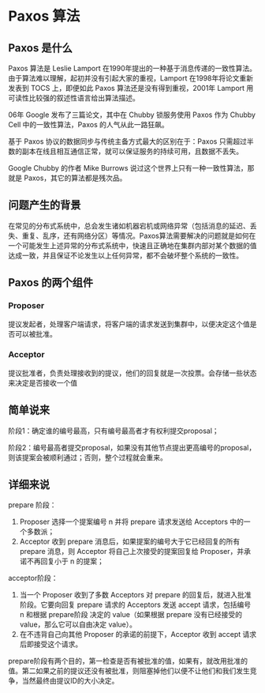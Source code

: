 # Paxos 算法

## Paxos 是什么

Paxos 算法是 Leslie Lamport 在1990年提出的一种基于消息传递的一致性算法。由于算法难以理解，起初并没有引起大家的重视，Lamport 在1998年将论文重新发表到 TOCS 上，即便如此 Paxos 算法还是没有得到重视，2001年 Lamport 用可读性比较强的叙述性语言给出算法描述。

06年 Google 发布了三篇论文，其中在 Chubby 锁服务使用 Paxos 作为 Chubby Cell 中的一致性算法，Paxos 的人气从此一路狂飙。

基于 Paxos 协议的数据同步与传统主备方式最大的区别在于：Paxos 只需超过半数的副本在线且相互通信正常，就可以保证服务的持续可用，且数据不丢失。

Google Chubby 的作者 Mike Burrows 说过这个世界上只有一种一致性算法，那就是 Paxos，其它的算法都是残次品。

## 问题产生的背景

在常见的分布式系统中，总会发生诸如机器宕机或网络异常（包括消息的延迟、丢失、重复、乱序，还有网络分区）等情况。Paxos算法需要解决的问题就是如何在一个可能发生上述异常的分布式系统中，快速且正确地在集群内部对某个数据的值达成一致，并且保证不论发生以上任何异常，都不会破坏整个系统的一致性。

## Paxos 的两个组件

### Proposer

提议发起者，处理客户端请求，将客户端的请求发送到集群中，以便决定这个值是否可以被批准。

### Acceptor

提议批准者，负责处理接收到的提议，他们的回复就是一次投票。会存储一些状态来决定是否接收一个值

## 简单说来
阶段1：确定谁的编号最高，只有编号最高者才有权利提交proposal；

阶段2：编号最高者提交proposal，如果没有其他节点提出更高编号的proposal，则该提案会被顺利通过；否则，整个过程就会重来。

## 详细来说
prepare 阶段：
1. Proposer 选择一个提案编号 n 并将 prepare 请求发送给 Acceptors 中的一个多数派；
2. Acceptor 收到 prepare 消息后，如果提案的编号大于它已经回复的所有 prepare 消息，则 Acceptor 将自己上次接受的提案回复给 Proposer，并承诺不再回复小于 n 的提案；

acceptor阶段：
1. 当一个 Proposer 收到了多数 Acceptors 对 prepare 的回复后，就进入批准阶段。它要向回复 prepare 请求的 Acceptors 发送 accept 请求，包括编号 n 和根据 prepare阶段 决定的 value（如果根据 prepare 没有已经接受的 value，那么它可以自由决定 value）。
2. 在不违背自己向其他 Proposer 的承诺的前提下，Acceptor 收到 accept 请求后即接受这个请求。

prepare阶段有两个目的，第一检查是否有被批准的值，如果有，就改用批准的值。第二如果之前的提议还没有被批准，则阻塞掉他们以便不让他们和我们发生竞争，当然最终由提议ID的大小决定。